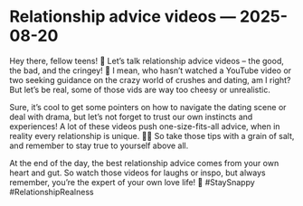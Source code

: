 # Relationship advice videos — 2025-08-20

Hey there, fellow teens! 🌟 Let’s talk relationship advice videos – the good, the bad, and the cringey! 🙈 I mean, who hasn’t watched a YouTube video or two seeking guidance on the crazy world of crushes and dating, am I right? But let’s be real, some of those vids are way too cheesy or unrealistic.

Sure, it’s cool to get some pointers on how to navigate the dating scene or deal with drama, but let’s not forget to trust our own instincts and experiences! A lot of these videos push one-size-fits-all advice, when in reality every relationship is unique. 🤷‍♀️ So take those tips with a grain of salt, and remember to stay true to yourself above all.

At the end of the day, the best relationship advice comes from your own heart and gut. So watch those videos for laughs or inspo, but always remember, you’re the expert of your own love life! 💖 #StaySnappy #RelationshipRealness